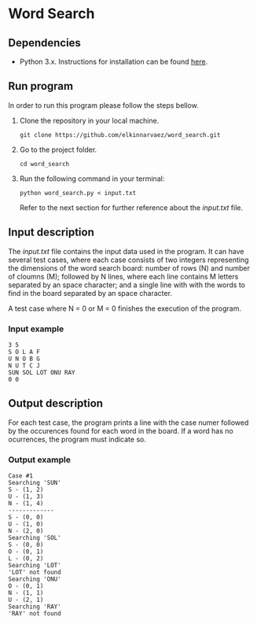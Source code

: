 # Word Search

## Dependencies

- Python 3.x. Instructions for installation can be found [here](https://www.python.org/downloads/).

## Run program

In order to run this program please follow the steps bellow.

1. Clone the repository in your local machine.

   ```
   git clone https://github.com/elkinnarvaez/word_search.git
   ```

2. Go to the project folder.

   ```
   cd word_search
   ```

3. Run the following command in your terminal:

   ```
   python word_search.py < input.txt
   ```

   Refer to the next section for further reference about the _input.txt_ file.

## Input description

The _input.txt_ file contains the input data used in the program. It can have several test cases, where each case consists of two integers representing the dimensions of the word search board: number of rows (N) and number of cloumns (M); followed by N lines, where each line contains M letters separated by an space character; and a single line with with the words to find in the board separated by an space character.

A test case where N = 0 or M = 0 finishes the execution of the program.

### Input example

```
3 5
S O L A F
U N O B G
N U T C J
SUN SOL LOT ONU RAY
0 0
```

## Output description

For each test case, the program prints a line with the case numer followed by the occurences found for each word in the board. If a word has no ocurrences, the program must indicate so.

### Output example

```
Case #1
Searching 'SUN'
S - (1, 2)
U - (1, 3)
N - (1, 4)
-------------
S - (0, 0)
U - (1, 0)
N - (2, 0)
Searching 'SOL'
S - (0, 0)
O - (0, 1)
L - (0, 2)
Searching 'LOT'
'LOT' not found
Searching 'ONU'
O - (0, 1)
N - (1, 1)
U - (2, 1)
Searching 'RAY'
'RAY' not found
```
